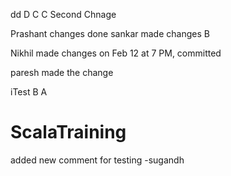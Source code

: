 
dd
D
C
C
Second Chnage


Prashant changes done
sankar made changes
B

Nikhil made changes on Feb 12 at 7 PM, committed


paresh made the change

iTest
B
A
# ScalaTraining
added new comment for testing -sugandh
